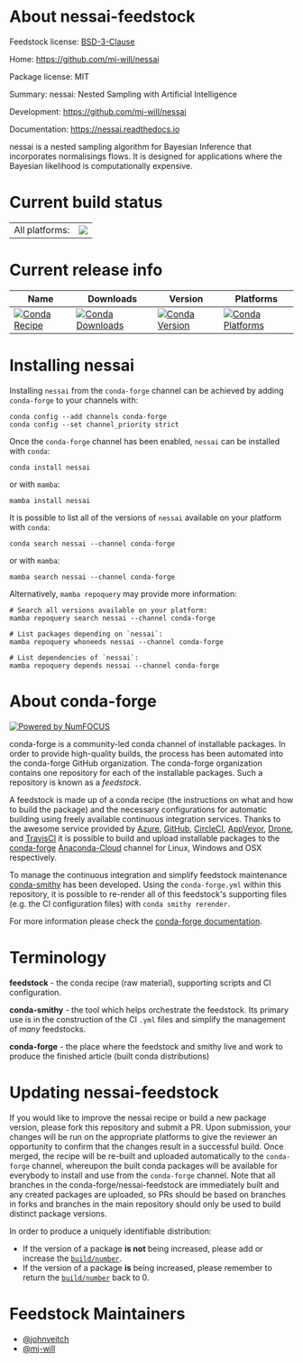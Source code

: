 About nessai-feedstock
======================

Feedstock license: [BSD-3-Clause](https://github.com/conda-forge/nessai-feedstock/blob/main/LICENSE.txt)

Home: https://github.com/mj-will/nessai

Package license: MIT

Summary: nessai: Nested Sampling with Artificial Intelligence

Development: https://github.com/mj-will/nessai

Documentation: https://nessai.readthedocs.io

nessai is a nested sampling algorithm for Bayesian Inference that
incorporates normalisings flows. It is designed for applications where the
Bayesian likelihood is computationally expensive.


Current build status
====================


<table><tr><td>All platforms:</td>
    <td>
      <a href="https://dev.azure.com/conda-forge/feedstock-builds/_build/latest?definitionId=17493&branchName=main">
        <img src="https://dev.azure.com/conda-forge/feedstock-builds/_apis/build/status/nessai-feedstock?branchName=main">
      </a>
    </td>
  </tr>
</table>

Current release info
====================

| Name | Downloads | Version | Platforms |
| --- | --- | --- | --- |
| [![Conda Recipe](https://img.shields.io/badge/recipe-nessai-green.svg)](https://anaconda.org/conda-forge/nessai) | [![Conda Downloads](https://img.shields.io/conda/dn/conda-forge/nessai.svg)](https://anaconda.org/conda-forge/nessai) | [![Conda Version](https://img.shields.io/conda/vn/conda-forge/nessai.svg)](https://anaconda.org/conda-forge/nessai) | [![Conda Platforms](https://img.shields.io/conda/pn/conda-forge/nessai.svg)](https://anaconda.org/conda-forge/nessai) |

Installing nessai
=================

Installing `nessai` from the `conda-forge` channel can be achieved by adding `conda-forge` to your channels with:

```
conda config --add channels conda-forge
conda config --set channel_priority strict
```

Once the `conda-forge` channel has been enabled, `nessai` can be installed with `conda`:

```
conda install nessai
```

or with `mamba`:

```
mamba install nessai
```

It is possible to list all of the versions of `nessai` available on your platform with `conda`:

```
conda search nessai --channel conda-forge
```

or with `mamba`:

```
mamba search nessai --channel conda-forge
```

Alternatively, `mamba repoquery` may provide more information:

```
# Search all versions available on your platform:
mamba repoquery search nessai --channel conda-forge

# List packages depending on `nessai`:
mamba repoquery whoneeds nessai --channel conda-forge

# List dependencies of `nessai`:
mamba repoquery depends nessai --channel conda-forge
```


About conda-forge
=================

[![Powered by
NumFOCUS](https://img.shields.io/badge/powered%20by-NumFOCUS-orange.svg?style=flat&colorA=E1523D&colorB=007D8A)](https://numfocus.org)

conda-forge is a community-led conda channel of installable packages.
In order to provide high-quality builds, the process has been automated into the
conda-forge GitHub organization. The conda-forge organization contains one repository
for each of the installable packages. Such a repository is known as a *feedstock*.

A feedstock is made up of a conda recipe (the instructions on what and how to build
the package) and the necessary configurations for automatic building using freely
available continuous integration services. Thanks to the awesome service provided by
[Azure](https://azure.microsoft.com/en-us/services/devops/), [GitHub](https://github.com/),
[CircleCI](https://circleci.com/), [AppVeyor](https://www.appveyor.com/),
[Drone](https://cloud.drone.io/welcome), and [TravisCI](https://travis-ci.com/)
it is possible to build and upload installable packages to the
[conda-forge](https://anaconda.org/conda-forge) [Anaconda-Cloud](https://anaconda.org/)
channel for Linux, Windows and OSX respectively.

To manage the continuous integration and simplify feedstock maintenance
[conda-smithy](https://github.com/conda-forge/conda-smithy) has been developed.
Using the ``conda-forge.yml`` within this repository, it is possible to re-render all of
this feedstock's supporting files (e.g. the CI configuration files) with ``conda smithy rerender``.

For more information please check the [conda-forge documentation](https://conda-forge.org/docs/).

Terminology
===========

**feedstock** - the conda recipe (raw material), supporting scripts and CI configuration.

**conda-smithy** - the tool which helps orchestrate the feedstock.
                   Its primary use is in the construction of the CI ``.yml`` files
                   and simplify the management of *many* feedstocks.

**conda-forge** - the place where the feedstock and smithy live and work to
                  produce the finished article (built conda distributions)


Updating nessai-feedstock
=========================

If you would like to improve the nessai recipe or build a new
package version, please fork this repository and submit a PR. Upon submission,
your changes will be run on the appropriate platforms to give the reviewer an
opportunity to confirm that the changes result in a successful build. Once
merged, the recipe will be re-built and uploaded automatically to the
`conda-forge` channel, whereupon the built conda packages will be available for
everybody to install and use from the `conda-forge` channel.
Note that all branches in the conda-forge/nessai-feedstock are
immediately built and any created packages are uploaded, so PRs should be based
on branches in forks and branches in the main repository should only be used to
build distinct package versions.

In order to produce a uniquely identifiable distribution:
 * If the version of a package **is not** being increased, please add or increase
   the [``build/number``](https://docs.conda.io/projects/conda-build/en/latest/resources/define-metadata.html#build-number-and-string).
 * If the version of a package **is** being increased, please remember to return
   the [``build/number``](https://docs.conda.io/projects/conda-build/en/latest/resources/define-metadata.html#build-number-and-string)
   back to 0.

Feedstock Maintainers
=====================

* [@johnveitch](https://github.com/johnveitch/)
* [@mj-will](https://github.com/mj-will/)

